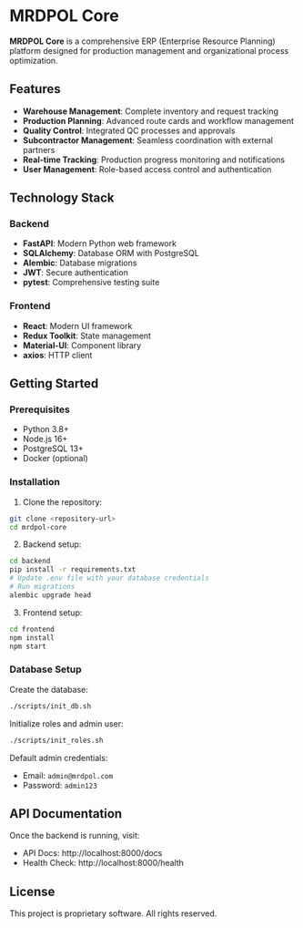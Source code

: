 # MRDPOL Core

**MRDPOL Core** is a comprehensive ERP (Enterprise Resource Planning) platform designed for production management and organizational process optimization.

## Features

- **Warehouse Management**: Complete inventory and request tracking
- **Production Planning**: Advanced route cards and workflow management  
- **Quality Control**: Integrated QC processes and approvals
- **Subcontractor Management**: Seamless coordination with external partners
- **Real-time Tracking**: Production progress monitoring and notifications
- **User Management**: Role-based access control and authentication

## Technology Stack

### Backend
- **FastAPI**: Modern Python web framework
- **SQLAlchemy**: Database ORM with PostgreSQL
- **Alembic**: Database migrations
- **JWT**: Secure authentication
- **pytest**: Comprehensive testing suite

### Frontend  
- **React**: Modern UI framework
- **Redux Toolkit**: State management
- **Material-UI**: Component library
- **axios**: HTTP client

## Getting Started

### Prerequisites
- Python 3.8+
- Node.js 16+
- PostgreSQL 13+
- Docker (optional)

### Installation

1. Clone the repository:
```bash
git clone <repository-url>
cd mrdpol-core
```

2. Backend setup:
```bash
cd backend
pip install -r requirements.txt
# Update .env file with your database credentials
# Run migrations
alembic upgrade head
```

3. Frontend setup:
```bash
cd frontend  
npm install
npm start
```

### Database Setup

Create the database:
```bash
./scripts/init_db.sh
```

Initialize roles and admin user:
```bash
./scripts/init_roles.sh
```

Default admin credentials:
- Email: `admin@mrdpol.com`
- Password: `admin123`

## API Documentation

Once the backend is running, visit:
- API Docs: http://localhost:8000/docs
- Health Check: http://localhost:8000/health

## License

This project is proprietary software. All rights reserved.